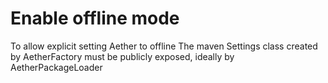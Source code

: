 # Enable offline mode
To allow explicit setting Aether to offline
The maven Settings class created by AetherFactory must be publicly exposed,
ideally by AetherPackageLoader  